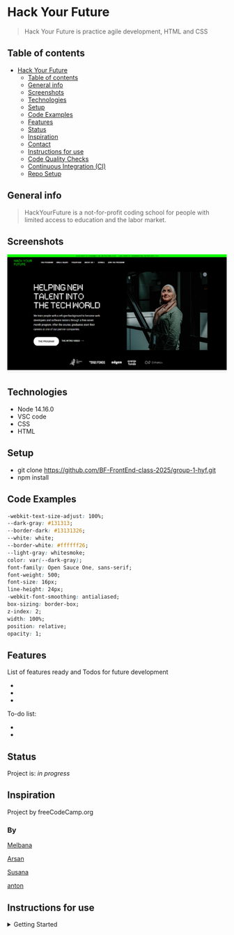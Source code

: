 # Hack Your Future

> Hack Your Future is practice agile development, HTML and CSS

## Table of contents

- [Hack Your Future](#hack-your-future)
  - [Table of contents](#table-of-contents)
  - [General info](#general-info)
  - [Screenshots](#screenshots)
  - [Technologies](#technologies)
  - [Setup](#setup)
  - [Code Examples](#code-examples)
  - [Features](#features)
  - [Status](#status)
  - [Inspiration](#inspiration)
  - [Contact](#by)
  - [Instructions for use](#instructions-for-use)
  - [Code Quality Checks](#code-quality-checks)
  - [Continuous Integration (CI)](#continuous-integration-ci)
  - [Repo Setup](#repo-setup)

## General info

> HackYourFuture is a not-for-profit coding school for people with limited
> access to education and the labor market.

## Screenshots

![Example screenshot](./planning/hyfimg.png)

## Technologies

- Node 14.16.0
- VSC code
- CSS
- HTML

## Setup

- git clone <https://github.com/BF-FrontEnd-class-2025/group-1-hyf.git>
- npm install

## Code Examples

```css
-webkit-text-size-adjust: 100%;
--dark-gray: #131313;
--border-dark: #13131326;
--white: white;
--border-white: #ffffff26;
--light-gray: whitesmoke;
color: var(--dark-gray);
font-family: Open Sauce One, sans-serif;
font-weight: 500;
font-size: 16px;
line-height: 24px;
-webkit-font-smoothing: antialiased;
box-sizing: border-box;
z-index: 2;
width: 100%;
position: relative;
opacity: 1;
```

## Features

List of features ready and Todos for future development

-
-
-

To-do list:

-
-

## Status

Project is: _in progress_

## Inspiration

Project by freeCodeCamp.org

### By

[Melbana](https://github.com/MElbanna200/MElbanna200.git)

[Arsan](https://github.com/A-SHA256/A-SHA256.git)

[Susana](https://github.com/SusanaLoaiza/SusanaLoaiza.git)

[anton](https://github.com/antonaksyuk/antonaksyuk.git)

## Instructions for use

<details>
  <summary>Getting Started</summary>

<!-- a guide to using this repository -->

1. `git clone git@github.com:HackYourFutureBelgium/template-markdown.git`
2. `cd template-markdown`
3. `npm install`

## Code Quality Checks

- `npm run format`: Makes sure all the code in this repository is well-formatted
  (looks good).
- `npm run lint:ls`: Checks to make sure all folder and file names match the
  repository conventions.
- `npm run lint:md`: Will lint all of the Markdown files in this repository.
- `npm run lint:css`: Will lint all of the CSS files in this repository.
- `npm run validate:html`: Validates all HTML files in your project.
- `npm run spell-check`: Goes through all the files in this repository looking
  for words it doesn't recognize. Just because it says something is a mistake
  doesn't mean it is! It doesn't know every word in the world. You can add new
  correct words to the [./.cspell.json](./.cspell.json) file so they won't cause
  an error.
- `npm run accessibility -- ./path/to/file.html`: Runs an accessibility analysis
  on all HTML files in the given path and writes the report to
  `/accessibility_report`

## Continuous Integration (CI)

When you open a PR to `main`/`master` in your repository, GitHub will
automatically do a linting check on the code in this repository, you can see
this in the[./.github/workflows/lint.yml](./.github/workflows/lint.yml) file.

If the linting fails, you will not be able to merge the PR. You can double check
that your code will pass before pushing by running the code quality scripts
locally.

## Repo Setup

- Give each member **_write_** access to the repo (if it's a group project)
- Turn on GitHub Pages and put a link to your website in the repo's description
- Go to _General_ Section > check **Discussions**
- In the _Branches_ section of your repo's settings make sure the
  `master`/`main` branch must:
  - "_Require a pull request before merging_"
  - "_Require approvals_"
  - "_Dismiss stale pull request approvals when new commits are pushed_"
  - "_Require status checks to pass before merging_"
  - "_Require branches to be up to date before merging_"
  - "_Do not allow bypassing the above settings_"

</details>

